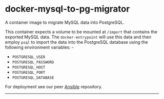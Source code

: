 # docker-mysql-to-pg-migrator
A container image to migrate MySQL data into PostgreSQL.

This container expects a volume to be mounted at `/import`
that contains the exported MySQL data. The `docker-entrypoint`
will use this data and then employ `psql` to import the data into
the PostgreSQL database using the following environment variables: -

- `POSTGRESQL_USER`
- `POSTGRESQL_PASSWORD`
- `POSTGRESQL_HOST`
- `POSTGRESQL_PORT`
- `POSTGRESQL_DATABASE`

For deployment see our peer [Ansible] repository.

---

[ansible]: https://github.com/InformaticsMatters/docker-mysql-to-pg-migrator-ansible
